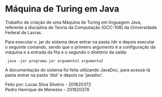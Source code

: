 # Máquina de Turing em Java
Trabalho de criação de uma Máquina de Turing em linguagem Java, referente a disciplina de Teoria da Computação (GCC-108) da Universidade Federal de Lavras. 

Para executar o .jar do sistema deve entrar na pasta /dir e depois executar o seguinte comando, sendo que o primeiro argumento é a configuração da máquina e a entrada da fita e o segundo o diretório da saída:

<code> java -jar programa.jar argumento1 argumento2 </code>

A documentação do sistema foi feita utilizando JavaDoc, para acessá-lá pasta entrar na pasta 'dist' e depois na 'javadoc'.

Feito por: Lucas Silva Silvério - 201820372
           </br>Pedro Henrique de Menezes - 201820378
